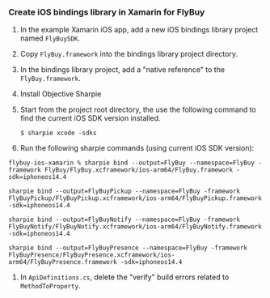 ### Create iOS bindings library in Xamarin for FlyBuy

1. In the example Xamarin iOS app, add a new iOS bindings library project named `FlyBuySDK`.

1. Copy `FlyBuy.framework` into the bindings library project directory.

1. In the bindings library project, add a "native reference" to the `FlyBuy.framework`.

1. Install Objective Sharpie

1. Start from the project root directory, the use the following command to find the current iOS SDK version installed.
    ```
    $ sharpie xcode -sdks
    ```

1. Run the following sharpie commands (using current iOS SDK version):
```
flybuy-ios-xamarin % sharpie bind --output=FlyBuy --namespace=FlyBuy -framework FlyBuy/FlyBuy.xcframework/ios-arm64/FlyBuy.framework -sdk=iphoneos14.4
```

```
sharpie bind --output=FlyBuyPickup --namespace=FlyBuy -framework FlyBuyPickup/FlyBuyPickup.xcframework/ios-arm64/FlyBuyPickup.framework -sdk=iphoneos14.4
```

```
sharpie bind --output=FlyBuyNotify --namespace=FlyBuy -framework FlyBuyNotify/FlyBuyNotify.xcframework/ios-arm64/FlyBuyNotify.framework -sdk=iphoneos14.4
```

```
sharpie bind --output=FlyBuyPresence --namespace=FlyBuy -framework FlyBuyPresence/FlyBuyPresence.xcframework/ios-arm64/FlyBuyPresence.framework -sdk=iphoneos14.4
```

1. In `ApiDefinitions.cs`, delete the "verify" build errors related to `MethodToProperty`.

